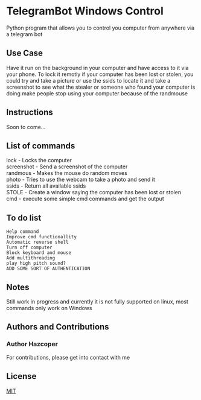 # TelegramBot Windows Control

Python program that allows you to control you computer from anywhere via a telegram bot

## Use Case
Have it run on the background in your computer and have access to it via your phone. To lock it remotly
if your computer has been lost or stolen, you could try and take a picture or use the ssids to locate it
and take a screenshot to see what the stealer or someone who found your computer is doing
make people stop using your computer because of the randmouse


## Instructions
Soon to come...

## List of commands

lock                - Locks the computer  
screenshot          - Send a screenshot of the computer  
randmous            - Makes the mouse do random moves  
photo               - Tries to use the webcam to take a photo and send it  
ssids               - Return all available ssids  
STOLE               - Create a window saying the computer has been lost or stolen  
cmd                 - execute some simple cmd commands and get the output  

## To do list

    Help command
    Improve cmd functionallity  
    Automatic reverse shell  
    Turn off computer  
    Block keyboard and mouse  
    Add multithreading
    play high pitch sound?  
    ADD SOME SORT OF AUTHENTICATION  

## Notes
Still work in progress and currently it is not fully supported on linux, most commands only work on Windows
## Authors and Contributions

### **Author** Hazcoper

For contributions, please get into contact with me

## License
[MIT](https://choosealicense.com/licenses/mit/)